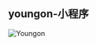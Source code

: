 ## youngon-小程序






![Youngon](https://github.com/loo41/youngon-min/blob/master/img/gh_36b2b56b0f6d_344.jpg)

